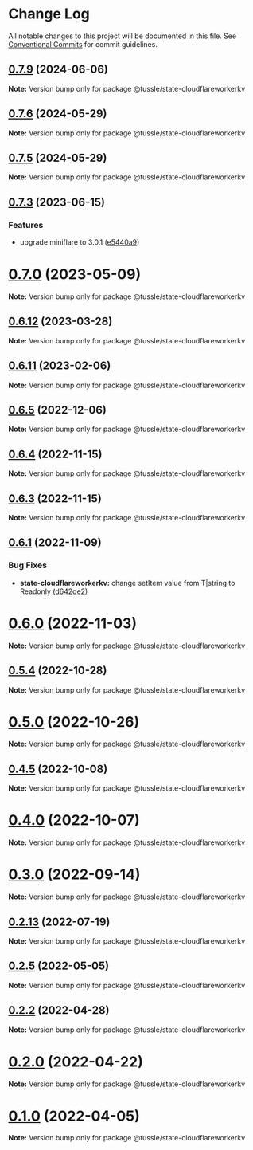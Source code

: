 # Change Log

All notable changes to this project will be documented in this file.
See [Conventional Commits](https://conventionalcommits.org) for commit guidelines.

## [0.7.9](https://github.com/Klowner/tussle/compare/v0.7.8...v0.7.9) (2024-06-06)

**Note:** Version bump only for package @tussle/state-cloudflareworkerkv





## [0.7.6](https://github.com/Klowner/tussle/compare/v0.7.5...v0.7.6) (2024-05-29)

**Note:** Version bump only for package @tussle/state-cloudflareworkerkv





## [0.7.5](https://github.com/Klowner/tussle/compare/v0.7.4...v0.7.5) (2024-05-29)

**Note:** Version bump only for package @tussle/state-cloudflareworkerkv





## [0.7.3](https://github.com/Klowner/tussle/compare/v0.7.2...v0.7.3) (2023-06-15)


### Features

* upgrade miniflare to 3.0.1 ([e5440a9](https://github.com/Klowner/tussle/commit/e5440a965d8f0441decfa074efb0d04fd7432441))





# [0.7.0](https://klowner/compare/v0.6.12...v0.7.0) (2023-05-09)

**Note:** Version bump only for package @tussle/state-cloudflareworkerkv





## [0.6.12](https://github.com/Klowner/tussle/compare/v0.6.11...v0.6.12) (2023-03-28)

**Note:** Version bump only for package @tussle/state-cloudflareworkerkv





## [0.6.11](https://github.com/Klowner/tussle/compare/v0.6.10...v0.6.11) (2023-02-06)

**Note:** Version bump only for package @tussle/state-cloudflareworkerkv





## [0.6.5](https://github.com/Klowner/tussle/compare/v0.6.4...v0.6.5) (2022-12-06)

**Note:** Version bump only for package @tussle/state-cloudflareworkerkv





## [0.6.4](https://github.com/Klowner/tussle/compare/v0.6.3...v0.6.4) (2022-11-15)

**Note:** Version bump only for package @tussle/state-cloudflareworkerkv





## [0.6.3](https://github.com/Klowner/tussle/compare/v0.6.2...v0.6.3) (2022-11-15)

**Note:** Version bump only for package @tussle/state-cloudflareworkerkv





## [0.6.1](https://github.com/Klowner/tussle/compare/v0.6.0...v0.6.1) (2022-11-09)


### Bug Fixes

* **state-cloudflareworkerkv:** change setItem value from T|string to Readonly<T> ([d642de2](https://github.com/Klowner/tussle/commit/d642de27ae381b0d1916ef74b4b6b6fcea3899b8))





# [0.6.0](https://github.com/Klowner/tussle/compare/v0.5.4...v0.6.0) (2022-11-03)

**Note:** Version bump only for package @tussle/state-cloudflareworkerkv





## [0.5.4](https://github.com/Klowner/tussle/compare/v0.5.3...v0.5.4) (2022-10-28)

**Note:** Version bump only for package @tussle/state-cloudflareworkerkv





# [0.5.0](https://github.com/Klowner/tussle/compare/v0.4.5...v0.5.0) (2022-10-26)

**Note:** Version bump only for package @tussle/state-cloudflareworkerkv





## [0.4.5](https://github.com/Klowner/tussle/compare/v0.4.4...v0.4.5) (2022-10-08)

**Note:** Version bump only for package @tussle/state-cloudflareworkerkv





# [0.4.0](https://github.com/Klowner/tussle/compare/v0.3.2...v0.4.0) (2022-10-07)

**Note:** Version bump only for package @tussle/state-cloudflareworkerkv





# [0.3.0](https://github.com/Klowner/tussle/compare/v0.2.13...v0.3.0) (2022-09-14)

**Note:** Version bump only for package @tussle/state-cloudflareworkerkv





## [0.2.13](http://klowner/tussle/compare/v0.2.12...v0.2.13) (2022-07-19)

**Note:** Version bump only for package @tussle/state-cloudflareworkerkv





## [0.2.5](https://github.com/Klowner/tussle/compare/v0.2.4...v0.2.5) (2022-05-05)

**Note:** Version bump only for package @tussle/state-cloudflareworkerkv





## [0.2.2](https://github.com/Klowner/tussle/compare/v0.2.1...v0.2.2) (2022-04-28)

**Note:** Version bump only for package @tussle/state-cloudflareworkerkv





# [0.2.0](https://github.com/Klowner/tussle/compare/v0.1.1...v0.2.0) (2022-04-22)

**Note:** Version bump only for package @tussle/state-cloudflareworkerkv





# [0.1.0](https://github.com/Klowner/tussle/compare/v0.0.5...v0.1.0) (2022-04-05)

**Note:** Version bump only for package @tussle/state-cloudflareworkerkv

